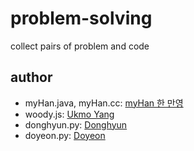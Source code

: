 # problem-solving
collect pairs of problem and code

## author
  - myHan.java, myHan.cc: [myHan 한 만영](https://github.com/hmy3743)
  - woody.js: [Ukmo Yang](https://github.com/yangukmo)
  - donghyun.py: [Donghyun](https://github.com/sunriseslowy)
  - doyeon.py: [Doyeon](https://github.com/parkdoyeon)
